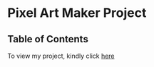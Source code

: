 # Pixel Art Maker Project

## Table of Contents

To view my project, kindly click [here](https://medonsheikh.github.io/Projectone/)

